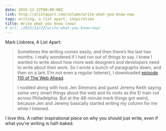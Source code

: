 ```yaml
---
date: 2015-12-22T00:00:00Z
link: http://alistapart.com/column/write-what-you-know-now
tags: writing, a list apart, inspiration
title: Write what you know (now)
# url: /2015/12/22/write-what-you-know-now/
---
```


Mark Llobrera, A List Apart:

> Sometimes the writing comes easily, and then there’s the last two months. I really wondered if I had run out of things to say. I knew I wanted to write about how more web designers and developers need to write about their work. So I wrote a bunch of paragraphs down, and then on a lark (I’m not even a regular listener), I downloaded [episode 110 of The Web Ahead](http://www.thewebahead.net/110).
> 
> I nodded along with host Jen Simmons and guest Jeremy Keith saying some very smart things about the web and its roots as the El train cut across Philadelphia. But at the 48-minute mark things got weird, because Jen and Jeremy basically started writing my column for me while I listened.

I love this. A rather inspirational piece on why you should just write, even if what you're writing is half-baked.